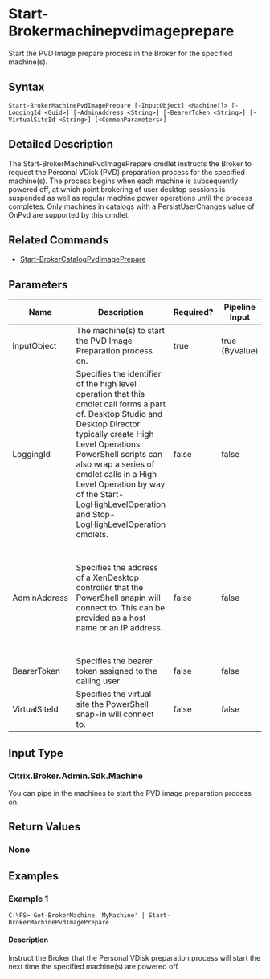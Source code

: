 ﻿
# Start-Brokermachinepvdimageprepare
Start the PVD Image prepare process in the Broker for the specified machine(s).
## Syntax
```
Start-BrokerMachinePvdImagePrepare [-InputObject] <Machine[]> [-LoggingId <Guid>] [-AdminAddress <String>] [-BearerToken <String>] [-VirtualSiteId <String>] [<CommonParameters>]
```
## Detailed Description
The Start-BrokerMachinePvdImagePrepare cmdlet instructs the Broker to request the Personal VDisk (PVD) preparation process for the specified machine(s). The process begins when each machine is subsequently powered off, at which point brokering of user desktop sessions is suspended as well as regular machine power operations until the process completes. Only machines in catalogs with a PersistUserChanges value of OnPvd are supported by this cmdlet.


## Related Commands

* [Start-BrokerCatalogPvdImagePrepare](./Start-BrokerCatalogPvdImagePrepare/)
## Parameters
| Name   | Description | Required? | Pipeline Input | Default Value |
| --- | --- | --- | --- | --- |
| InputObject | The machine(s) to start the PVD Image Preparation process on. | true | true (ByValue) |  |
| LoggingId | Specifies the identifier of the high level operation that this cmdlet call forms a part of. Desktop Studio and Desktop Director typically create High Level Operations. PowerShell scripts can also wrap a series of cmdlet calls in a High Level Operation by way of the Start-LogHighLevelOperation and Stop-LogHighLevelOperation cmdlets. | false | false |  |
| AdminAddress | Specifies the address of a XenDesktop controller that the PowerShell snapin will connect to. This can be provided as a host name or an IP address. | false | false | Localhost. Once a value is provided by any cmdlet, this value will become the default. |
| BearerToken | Specifies the bearer token assigned to the calling user | false | false |  |
| VirtualSiteId | Specifies the virtual site the PowerShell snap-in will connect to. | false | false |  |

## Input Type

### Citrix.Broker.Admin.Sdk.Machine
You can pipe in the machines to start the PVD image preparation process on.
## Return Values

### None

## Examples

### Example 1
```
C:\PS> Get-BrokerMachine 'MyMachine' | Start-BrokerMachinePvdImagePrepare
```
#### Description
Instruct the Broker that the Personal VDisk preparation process will start the next time the specified machine(s) are powered off.
